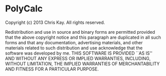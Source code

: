 PolyCalc
========

Copyright (c) 2013 Chris Kay.
All rights reserved.

Redistribution and use in source and binary forms are permitted
provided that the above copyright notice and this paragraph are
duplicated in all such forms and that any documentation,
advertising materials, and other materials related to such
distribution and use acknowledge that the software was developed
by me.
THIS SOFTWARE IS PROVIDED ``AS IS'' AND WITHOUT ANY EXPRESS OR
IMPLIED WARRANTIES, INCLUDING, WITHOUT LIMITATION, THE IMPLIED
WARRANTIES OF MERCHANTABILITY AND FITNESS FOR A PARTICULAR PURPOSE.

